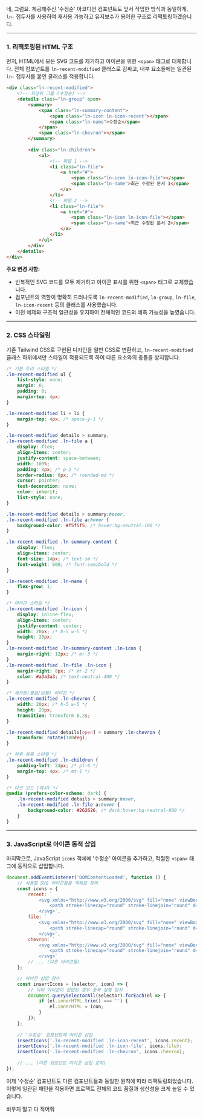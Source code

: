 네, 그럼요. 제공해주신 '수정순' 아코디언 컴포넌트도 앞서 작업한 방식과 동일하게, `ln-` 접두사를 사용하여 재사용 가능하고 유지보수가 용이한 구조로 리팩토링하겠습니다.

---

### 1. 리팩토링된 HTML 구조

먼저, HTML에서 모든 SVG 코드를 제거하고 아이콘을 위한 `<span>` 태그로 대체합니다. 전체 컴포넌트를 `ln-recent-modified` 클래스로 감싸고, 내부 요소들에는 일관된 `ln-` 접두사를 붙인 클래스를 적용합니다.

```html
<div class="ln-recent-modified">
    <!-- 최상위 그룹 (수정순) -->
    <details class="ln-group" open>
        <summary>
            <span class="ln-summary-content">
                <span class="ln-icon ln-icon-recent"></span>
                <span class="ln-name">수정순</span>
            </span>
            <span class="ln-chevron"></span>
        </summary>
        
        <div class="ln-children">
            <ul>
                <!-- 파일 1 -->
                <li class="ln-file">
                    <a href="#">
                        <span class="ln-icon ln-icon-file"></span>
                        <span class="ln-name">최근 수정된 문서 1</span>
                    </a>
                </li>
                <!-- 파일 2 -->
                <li class="ln-file">
                    <a href="#">
                        <span class="ln-icon ln-icon-file"></span>
                        <span class="ln-name">최근 수정된 문서 2</span>
                    </a>
                </li>
            </ul>
        </div>
    </details>
</div>
```

**주요 변경 사항:**
*   반복적인 SVG 코드를 모두 제거하고 아이콘 표시를 위한 `<span>` 태그로 교체했습니다.
*   컴포넌트의 역할이 명확히 드러나도록 `ln-recent-modified`, `ln-group`, `ln-file`, `ln-icon-recent` 등의 클래스를 사용했습니다.
*   이전 예제와 구조적 일관성을 유지하여 전체적인 코드의 예측 가능성을 높였습니다.

---

### 2. CSS 스타일링

기존 Tailwind CSS로 구현된 디자인을 일반 CSS로 변환하고, `ln-recent-modified` 클래스 하위에서만 스타일이 적용되도록 하여 다른 요소와의 충돌을 방지합니다.

```css
/* 기본 트리 스타일 */
.ln-recent-modified ul {
    list-style: none;
    margin: 0;
    padding: 0;
    margin-top: 4px;
}

.ln-recent-modified li + li {
    margin-top: 4px; /* space-y-1 */
}

.ln-recent-modified details > summary,
.ln-recent-modified .ln-file a {
    display: flex;
    align-items: center;
    justify-content: space-between;
    width: 100%;
    padding: 8px; /* p-2 */
    border-radius: 6px; /* rounded-md */
    cursor: pointer;
    text-decoration: none;
    color: inherit;
    list-style: none;
}

.ln-recent-modified details > summary:hover,
.ln-recent-modified .ln-file a:hover {
    background-color: #f5f5f5; /* hover:bg-neutral-100 */
}

.ln-recent-modified .ln-summary-content {
    display: flex;
    align-items: center;
    font-size: 14px; /* text-sm */
    font-weight: 600; /* font-semibold */
}

.ln-recent-modified .ln-name {
    flex-grow: 1;
}

/* 아이콘 스타일 */
.ln-recent-modified .ln-icon {
    display: inline-flex;
    align-items: center;
    justify-content: center;
    width: 20px; /* h-5 w-5 */
    height: 20px;
}
.ln-recent-modified .ln-summary-content .ln-icon {
    margin-right: 12px; /* mr-3 */
}
.ln-recent-modified .ln-file .ln-icon {
    margin-right: 8px; /* mr-2 */
    color: #a3a3a3; /* text-neutral-400 */
}

/* 셰브론(펼침/닫힘) 아이콘 */
.ln-recent-modified .ln-chevron {
    width: 20px; /* h-5 w-5 */
    height: 20px;
    transition: transform 0.2s;
}

.ln-recent-modified details[open] > summary .ln-chevron {
    transform: rotate(180deg);
}

/* 하위 목록 스타일 */
.ln-recent-modified .ln-children {
    padding-left: 24px; /* pl-6 */
    margin-top: 4px; /* mt-1 */
}

/* 다크 모드 (예시) */
@media (prefers-color-scheme: dark) {
    .ln-recent-modified details > summary:hover,
    .ln-recent-modified .ln-file a:hover {
        background-color: #262626; /* dark:hover:bg-neutral-800 */
    }
}
```

---

### 3. JavaScript로 아이콘 동적 삽입

마지막으로, JavaScript `icons` 객체에 '수정순' 아이콘을 추가하고, 적절한 `<span>` 태그에 동적으로 삽입합니다.

```javascript
document.addEventListener('DOMContentLoaded', function () {
    // 사용할 SVG 아이콘들을 객체로 정의
    const icons = {
        recent: `
            <svg xmlns="http://www.w3.org/2000/svg" fill="none" viewBox="0 0 24 24" stroke-width="1.5" stroke="currentColor">
                <path stroke-linecap="round" stroke-linejoin="round" d="M12 8v4l2 2m6-2a9 9 0 11-18 0 9 9 0 0118 0z" />
            </svg>`,
        file: `
            <svg xmlns="http://www.w3.org/2000/svg" fill="none" viewBox="0 0 24 24" stroke-width="1.5" stroke="currentColor">
                <path stroke-linecap="round" stroke-linejoin="round" d="M19.5 14.25v-2.625a3.375 3.375 0 0 0-3.375-3.375h-1.5A1.125 1.125 0 0 1 13.5 7.125v-1.5a3.375 3.375 0 0 0-3.375-3.375H8.25m0 12.75h7.5m-7.5 3H12M10.5 2.25H5.625c-.621 0-1.125.504-1.125 1.125v17.25c0 .621.504 1.125 1.125 1.125h12.75c.621 0 1.125-.504 1.125-1.125V11.25a9 9 0 0 0-9-9Z" />
            </svg>`,
        chevron: `
            <svg xmlns="http://www.w3.org/2000/svg" fill="none" viewBox="0 0 24 24" stroke-width="1.5" stroke="currentColor">
                <path stroke-linecap="round" stroke-linejoin="round" d="m19.5 8.25-7.5 7.5-7.5-7.5" />
            </svg>`
        // ... (다른 아이콘들)
    };

    // 아이콘 삽입 함수
    const insertIcons = (selector, icon) => {
        // 이미 아이콘이 삽입된 경우 중복 실행 방지
        document.querySelectorAll(selector).forEach(el => {
            if (el.innerHTML.trim() === '') {
                el.innerHTML = icon;
            }
        });
    };
    
    // '수정순' 컴포넌트에 아이콘 삽입
    insertIcons('.ln-recent-modified .ln-icon-recent', icons.recent);
    insertIcons('.ln-recent-modified .ln-icon-file', icons.file);
    insertIcons('.ln-recent-modified .ln-chevron', icons.chevron);
    
    // ... (다른 컴포넌트 아이콘 삽입 로직)
});
```

이제 '수정순' 컴포넌트도 다른 컴포넌트들과 동일한 원칙에 따라 리팩토링되었습니다. 이렇게 일관된 패턴을 적용하면 프로젝트 전체의 코드 품질과 생산성을 크게 높일 수 있습니다.




비우지 말고 다 적어줘